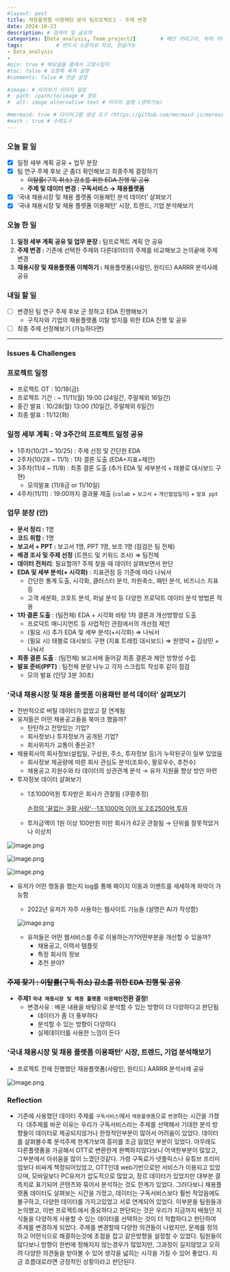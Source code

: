 ```yaml
---
#layout: post
title: 채용플랫폼 이용패턴 분석 팀프로젝트3 - 주제 변경
date: 2024-10-23
description: # 검색어 및 글요약
categories: [Data_analysis, Team_project2]        # 메인 카테고리, 하위 카테고리(생략가능)
tags:           # 반드시 소문자로 작성, 한글가능
- Data_analysis
- 
#pin: true # 해당글을 홈에서 고정시킬지
#toc: false # 오른쪽 목차 설정
#comments: false # 댓글 설정

#image: # 미리보기 이미지 설정
#  path: /path/to/image # 경로
#  alt: image alternative text # 이미지 설명 (생략가능)

#mermaid: true # 다이어그램 생성 도구 (https://github.com/mermaid-js/mermaid)
#math : true # 수학도구
---
```



### 오늘 할 일

- [x]  일정 세부 계획 공유 + 업무 분장
- [x]  팀 연구 주제 후보 군 좀더 확인해보고 최종주제 결정하기
    - ~~이탈률(구독 취소) 감소를 위한 EDA 진행 및 공유~~
    - **주제 및 데이터 변경 : 구독서비스 → 채용플랫폼**
- [x]  ‘국내 채용시장 및 채용 플랫폼 이용패턴 분석 데이터’ 살펴보기
- [x]  ‘국내 채용시장 및 채용 플랫폼 이용패턴’ 시장, 트렌드, 기업 분석해보기

### 오늘 한 일

1. **일정 세부 계획 공유 및 업무 분장 :** 팀프로젝트 계획 안 공유
2. **주제 변경 :** 기존에 선택한 주제와 다른데이터의 주제를 비교해보고 논의끝에 주제 변경
3. **채용시장 및 채용플랫폼 이해하기 :** 채용플랫폼(사람인, 원티드) AARRR 분석사례 공유

### 내일 할 일

- [ ]  변경된 팀 연구 주제 후보 군 정하고 EDA 진행해보기
    - 구직자와 기업의 채용플랫폼 이탈 방지를 위한 EDA 진행 및 공유
- [ ]  최종 주제 선정해보기 (가능하다면)

---

### Issues & Challenges

### **프로젝트 일정**

- 프로젝트 OT : 10/18(금)
- 프로젝트 기간 : ~ 11/11(월) 19:00 (24일간, 주말제외 16일간)
- 중간 발표 : 10/28(월) 13:00 (10일간, 주말제외 6일간)
- 최종 발표 : 11/12(화)

### **일정 세부 계획 : 약 3주간의 프로젝트 일정 공유**

- 1주차(10/21 ~ 10/25) : 주제 선정 및 간단한 EDA
- 2주차(10/28 ~ 11/1) : 1차 결론 도출 (EDA+지표+제안)
- 3주차(11/4 ~ 11/8) : 최종 결론 도출 (추가 EDA 및 세부분석 + 태블로 대시보드 구현)
    - 모의발표 (11/8금 or 11/10일)
- 4주차(11/11) : 19:00까지 결과물 제출 (`colab` + `보고서` + `개인협업일지`) + `발표 ppt`

### 업무 분장 (안)

- **문서 정리 :** 1명
- **코드 취합 :** 1명
- **보고서 + PPT :** 보고서 1명, PPT 1명, 보조 1명 (점검은 팀 전체)
- **배경 조사 및 주제 선정** (트렌드 및 키워드 조사) ⇒ 팀전체
- **데이터 전처리**: 필요할까? 주제 찾을 때 데이터 살펴보면서 판단
- **EDA 및 세부 분석(+ 시각화)** : 지표관점 등 기준에 따라 나눠서
    - 간단한 통계 도출, 시각화, 클러스터 분석, 차원축소, 패턴 분석, 비즈니스 지표 등
    - 고객 세분화, 코호트 분석, 퍼널 분석 등 다양한 프로덕트 데이터 분석 방법론 적용
- **1차 결론 도출** : (팀전체) EDA + 시각화 바탕 1차 결론과 개선방향성 도출
    - 프로덕트 매니지먼트 등 사업적인 관점에서의 개선점 제안
    - (필요 시) 추가 EDA 및 세부 분석(+시각화) ⇒ 나눠서
    - (필요 시) 태블로 대시보드 구현 (지표 트래킹 대시보드) ⇒ 원영덕 + 김상민 + 나눠서
- **최종 결론 도출** : (팀전체) 보고서에 들어갈 최종 결론과 제안 방향성 수립
- **발표 준비(PPT)** : 팀전체 분량 나누고 각자 스크립트 작성후 같이 점검
    - 모의 발표 (인당 3분 30초)

### ‘국내 채용시장 및 채용 플랫폼 이용패턴 분석 데이터’ 살펴보기

- 전반적으로 버릴 데이터가 없었고 잘 연계됨
- 유저들은 어떤 채용공고들을 북마크 했을까?
    - 탄탄하고 전망있는 기업?
    - 회사정보나 투자정보가 공개된 기업?
    - 회사위치가 교통이 좋은곳?
- 채용회사의 회사정보(설립일, 구성원, 주소, 투자정보 등)가 누락된곳이 일부 있었음
    - 회사정보 제공량에 따른 회사 관심도 분석(조회수, 팔로우수, 추천수)
    - 채용공고 지원수와 타 데이터의 상관관계 분석 → 유저 지원율 향상 방안 마련
- 투자정보 데이터 살펴보기
    - 1조1000억원 투자받은 회사가 관찰됨 (쿠팡추정)
        
        [손정의 '끝없는 쿠팡 사랑'···1조1000억 이어 또 2조2500억 투자](https://www.womaneconomy.co.kr/news/articleView.html?idxno=69942)
        
    - 투자금액이 1원 이상 100만원 미만 회사가 62곳 관찰됨 → 단위를 잘못적었거나 이상치

![image.png](/assets/img/team_project2/2-3/1.png)

![image.png](/assets/img/team_project2/2-3/2.png)

![image.png](/assets/img/team_project2/2-3/3.png)

- 유저가 어떤 행동을 했는지 log를 통해 페이지 이동과 이벤트를 세세하게 파악이 가능함
    - 2022년 유저가 자주 사용하는 웹사이트 기능들 (설명은 AI가 작성함)
    
    ![image.png](/assets/img/team_project2/2-3/4.png)
    
    - 유저들은 어떤 웹서비스를 주로 이용하는가?어떤부분을 개선할 수 있을까?
        - 채용공고, 이력서 템플릿
        - 특정 회사의 정보
        - 추천 분야?

### ~~주제 찾기 : 이탈률(구독 취소) 감소를 위한 EDA 진행 및 공유~~

- **주제1 `국내 채용시장 및 채용 플랫폼 이용패턴`전환 결정!**
    - 변경사유 : 배운 내용을 바탕으로 분석할 수 있는 방향이 더 다양하다고 판단됨
        - 데이터가 좀 더 풍부하다
        - 분석할 수 있는 방향이 다양하다
        - 실제데이터를 사용한 느낌이 든다

### ‘국내 채용시장 및 채용 플랫폼 이용패턴’ 시장, 트렌드, 기업 분석해보기

- 프로젝트 전에 진행했던 채용플랫폼(사람인, 원티드) AARRR 분석사례 공유

![image.png](/assets/img/team_project2/2-3/5.png)

### Reflection

- 기존에 사용했던 데이터 주제를 `구독서비스`에서 `채용플랫폼`으로 `변경`하는 시간을 가졌다. 대주제를 바꾼 이유는 우리가 구독서비스라는 주제를 선택해서 기대한 분석 방향들이 데이터로 제공되지않거나 한정적인부분이 많아서 어려움이 있었다. 데이터를 살펴볼수록 분석주제 한계가보여 흥미를 조금 잃었던 부분이 있었다. 아무래도 다른플랫폼을 가공해서 OTT로 변환한게 완벽하지않다보니 어색한부분이 많았고, 그부분에서 아쉬움을 많이 느꼈던것같다. 가령 구독료가 넷플릭스나 유튜브 프리미엄보다 비싸게 책정되어있었고, OTT인데 web기반으로만 서비스가 이용되고 있었으며, 모바일보다 PC유저가 압도적으로 많았고, 장르 데이터가 있었지만 대부분 결측치로 표기되어 콘텐츠와 묶어서 분석하는 것도 한계가 있었다. 그러다보니 채용플랫폼 데이터도 살펴보는 시간을 가졌고, 데이터는 구독서비스보다 훨씬 작았음에도 불구하고, 다양한 데이터를 가지고있었고 서로 연계되어 있었다. 이부분을 팀원들과 논의했고, 이번 프로젝트에서 중요하다고 판단되는 것은 우리가 지금까지 배웠던 지식들을 다양하게 사용할 수 있는 데이터를 선택하는 것이 더 적합하다고 판단하여 주제를 변경하게 되었다. 주제를 변경할때 다양한 의견들이 나왔지만, 문제를 정의하고 어떤식으로 해결하는것에 초점을 잡고 같은방향을 설정할 수 있었다. 팀원들이 많다보니 방향이 한번에 정해지지 않는경우가 많았지만, 그과정이 길지않았고 오히려 다양한 의견들을 받아볼 수 있어 생각을 넓히는 시각을 가질 수 있어 좋았다. 지금 흐름대로라면 긍정적인 상황이라고 판단된다.